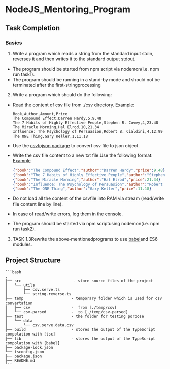 # NodeJS_Mentoring_Program

## Task Completion

### Basics

1. Write a program which reads a string from the standard input stdin, reverses it and then writes it to the standard output stdout.

- The program should be started from npm script via nodemon(i.e. npm run task1).
- The program should be running in a stand-by mode and should not be terminated after the first-stringprocessing

2. Write a program which should do the following:

- Read the content of csv file from ./csv directory.  [Example:](https://epa.ms/nodejs19-hw1-ex1)

    ```
    Book,Author,Amount,Price
    The Compound Effect,Darren Hardy,5,9.48
    The 7 Habits of Highly Effective People,Stephen R. Covey,4,23.48
    The Miracle Morning,Hal Elrod,10,21.34
    Influence: The Psychology of Persuasion,Robert B. Cialdini,4,12.99
    The ONE Thing,Gary Keller,1,11.18
    ```

- Use the [csvtojson package](https://github.com/Keyang/node-csvtojson) to convert csv file to json object.
- Write the csv file content to a new txt file.Use the following format: [Example](https://epa.ms/nodejs19-hw1-ex2)

    ```json
    {"book":"The Compound Effect","author":"Darren Hardy","price":9.48}
    {"book":"The 7 Habits of Highly Effective People","author":"Stephen R. Covey","price":23.48}
    {"book":"The Miracle Morning","author":"Hal Elrod","price":21.34}
    {"book":"Influence: The Psychology of Persuasion","author":"Robert B. Cialdini","price":12.99}
    {"book":"The ONE Thing","author":"Gary Keller","price":11.18}
    ```

- Do not load all the content of the csvfile into RAM via stream (read/write file content line by line).
- In case of read/write errors, log them in the console.
- The program should be started via npm scriptusing nodemon(i.e. npm run task2).

3. TASK 1.3Rewrite the above-mentionedprograms to use [babel](https://babeljs.io/)and ES6 modules.

## Project Structure

    ```bash
    .
    ├── src                       - store source files of the project
    │   └── utils
    │       ├── csv.serve.ts
    │       └── string.reverse.ts
    ├── temp                     - temporary folder which is used for csv convertation
    │   ├── csv                  -  from [./temp/csv]
    │   └── csv-parsed           -  to [./temp/csv-parsed]
    ├── test                     - the folder for testing porpose
    │   └── data
    │       └── csv.serve.data.csv
    ├── build                    - stores the output of the TypeScript compolation with [tsc]
    ├── lib                      - stores the output of the TypeScript compolation with [babel]
    ├── package-lock.json
    └── tsconfig.json
    ├── package.json
    ├── README.md
    ```
